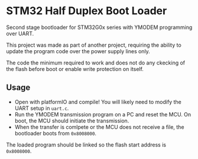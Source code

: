 # STM32 Half Duplex Boot Loader
Second stage bootloader for STM32G0x series with YMODEM programming over UART. 

This project was made as part of another project, requiring the ability to update the program code over the power supply lines only.

The code the minimum required to work and does not do any ckecking of the flash before boot or enable write protection on itself.

## Usage
- Open with platformIO and compile! You will likely need to modify the UART setup in ```uart.c```. 
- Run the YMODEM transmission program on a PC and reset the MCU. On boot, the MCU should initiate the transmission.
- When the transfer is comlpete or the MCU does not receive a file, the bootloader boots from ```0x8008000```.

The loaded program should be linked so the flash start address is ```0x8008000```.
